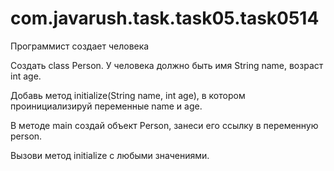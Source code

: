 # com.javarush.task.task05.task0514

Программист создает человека


Создать class Person. У человека должно быть имя String name, возраст int age.

Добавь метод initialize(String name, int age), в котором проинициализируй переменные name и age.

В методе main создай объект Person, занеси его ссылку в переменную person.

Вызови метод initialize с любыми значениями.
